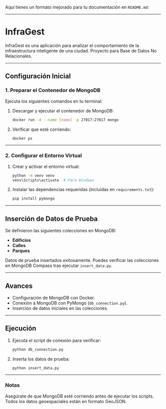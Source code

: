 Aquí tienes un formato mejorado para tu documentación en `README.md`:

---

# **InfraGest**
InfraGest es una aplicación para analizar el comportamiento de la infraestructura inteligente de una ciudad. Proyecto para Base de Datos No Relacionales.

---

## **Configuración Inicial**

### **1. Preparar el Contenedor de MongoDB**
Ejecuta los siguientes comandos en tu terminal:

1. Descargar y ejecutar el contenedor de MongoDB:
   ```bash
   docker run -d --name [name] -p 27017:27017 mongo
   ```
2. Verificar que esté corriendo:
   ```bash
   docker ps
   ```

---

### **2. Configurar el Entorno Virtual**
1. Crear y activar el entorno virtual:
   ```bash
   python -m venv venv
   venv\Scripts\activate  # Para Windows
   ```
2. Instalar las dependencias requeridas (incluidas en `requirements.txt`):
   ```bash
   pip install pymongo
   ```

---

## **Inserción de Datos de Prueba**

Se definieron las siguientes colecciones en MongoDB:

- **Edificios**
- **Calles**
- **Parques**

Datos de prueba insertados exitosamente. Puedes verificar las colecciones en MongoDB Compass tras ejecutar `insert_data.py`.

---

## **Avances**

- Configuración de MongoDB con Docker.
- Conexión a MongoDB con PyMongo (`db_connection.py`).
- Inserción de datos iniciales en las colecciones.

---

## **Ejecución**

1. Ejecuta el script de conexión para verificar:
   ```bash
   python db_connection.py
   ```
2. Inserta los datos de prueba:
   ```bash
   python insert_data.py
   ```

---

### **Notas**
Asegúrate de que MongoDB esté corriendo antes de ejecutar los scripts. Todos los datos geoespaciales están en formato GeoJSON.
